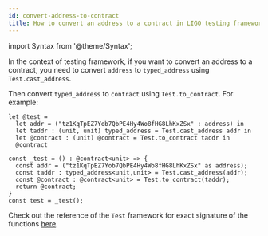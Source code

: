```yaml
---
id: convert-address-to-contract
title: How to convert an address to a contract in LIGO testing framework ?
---
```


import Syntax from '@theme/Syntax';

In the context of testing framework,
if you want to convert an address to a contract,
you need to convert `address` to `typed_address` using `Test.cast_address`.

Then convert `typed_address` to `contract` using
`Test.to_contract`. For example:

<Syntax syntax="cameligo">

```cameligo test-ligo group=addr2contract
let @test =
  let addr = ("tz1KqTpEZ7Yob7QbPE4Hy4Wo8fHG8LhKxZSx" : address) in
  let taddr : (unit, unit) typed_address = Test.cast_address addr in
  let @contract : (unit) @contract = Test.to_contract taddr in
  @contract
```

</Syntax>

<Syntax syntax="jsligo">

```jsligo test-ligo group=addr2contract
const _test = () : @contract<unit> => {
  const addr = ("tz1KqTpEZ7Yob7QbPE4Hy4Wo8fHG8LhKxZSx" as address);
  const taddr : typed_address<unit,unit> = Test.cast_address(addr);
  const @contract : @contract<unit> = Test.to_contract(taddr);
  return @contract;
}
const test = _test();
```

</Syntax>

Check out the reference of the `Test` framework for exact signature of the functions [here](../reference/test.md).
